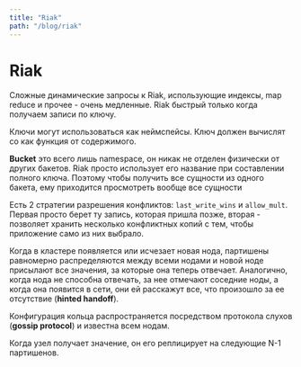 ```yaml
---
title: "Riak"
path: "/blog/riak"
---
```

# Riak

Сложные динамические запросы к Riak, использующие индексы, map reduce и прочее - очень медленные. Riak быстрый только когда получаем записи по ключу. 

Ключи могут использоваться как неймспейсы. Ключ должен вычислят со как функция от содержимого.

**Bucket** это всего лишь namespace, он никак не отделен физически от других бакетов. Riak просто использует его название при составлении полного ключа. Поэтому чтобы получить все сущности из одного бакета, ему приходится просмотреть вообще все сущности

Есть 2 стратегии разрешения конфликтов: `last_write_wins` и `allow_mult`. Первая просто берет ту запись, которая пришла позже, вторая - позволяет хранить несколько конфликтных копий с тем, чтобы приложение само из них выбрало. 

Когда в кластере появляется или исчезает новая нода, партишены равномерно распределяются между всеми нодами и новой ноде присылают все значения, за которые она теперь отвечает. Аналогично, когда нода не способна отвечать, за нее отмечают соседние ноды, а когда она появится в сети, они ей расскажут все, что произошло за ее отсутствие (**hinted handoff**). 

Конфигурация кольца распространяется посредством протокола слухов (**gossip protocol**) и известна всем нодам.

Когда узел получает значение, он его реплицирует на следующие N-1 партишенов.
